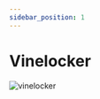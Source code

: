 ```yaml
---
sidebar_position: 1
---
```


# Vinelocker

![vinelocker](https://vwiki.valorserver.com/api/item/picture/vinelocker)
